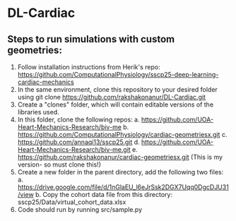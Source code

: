 # DL-Cardiac

## Steps to run simulations with custom geometries:

1. Follow installation instructions from Herik's repo: https://github.com/ComputationalPhysiology/sscp25-deep-learning-cardiac-mechanics
2. In the same environment, clone this repository to your desired folder using git clone https://github.com/rakshakonanur/DL-Cardiac.git
3. Create a "clones" folder, which will contain editable versions of the libraries used.
4. In this folder, clone the following repos:
   a. https://github.com/UOA-Heart-Mechanics-Research/biv-me
   b. https://github.com/ComputationalPhysiology/cardiac-geometriesx.git
   c. https://github.com/annaqi13/sscp25.git
   d. https://github.com/UOA-Heart-Mechanics-Research/biv-me.git
   e. https://github.com/rakshakonanur/cardiac-geometriesx.git (This is my version- so must clone this!)
5. Create a new folder in the parent directory, add the following two files:
   a. https://drive.google.com/file/d/1nGlaEU_l6eJrSsk2DGX7Uqq0DgcDJU31/view
   b. Copy the cohort data file from this directory: sscp25/Data/virtual_cohort_data.xlsx
6. Code should run by running src/sample.py
